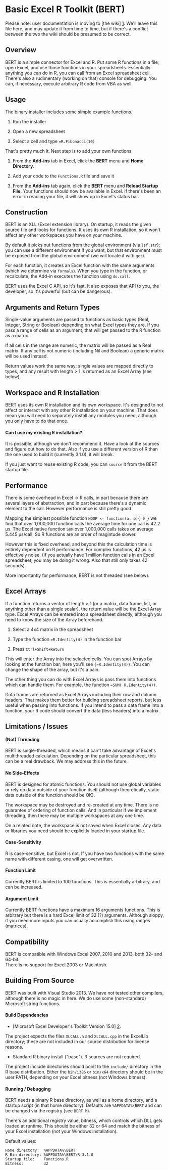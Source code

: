 
Basic Excel R Toolkit (BERT)
============================

Please note: user documentation is moving to [the wiki] [1].  We'll
leave this file here, and may update it from time to time, but if 
there's a conflict between the two the wiki should be presumed to be
correct.


Overview
--------

BERT is a simple connector for Excel and R.  Put some R functions in a file;
open Excel, and use those functions in your spreadsheets.  Essentially
anything you can do in R, you can call from an Excel spreadsheet cell.
There's also a rudimentary (working on that) console for debugging.  You can,
if necessary, execute arbitrary R code from VBA as well.

Usage
-----

The binary installer includes some simple example functions.

 1. Run the installer

 2. Open a new spreadsheet

 3. Select a cell and type `=R.Fibonacci(10)`

That's pretty much it.  Next step is to add your own functions:

 1. From the **Add-ins** tab in Excel, click the **BERT** menu and
    **Home Directory**.

 2. Add your code to the `Functions.R` file and save it

 3. From the **Add-ins** tab again, click the **BERT** menu and
    **Reload Startup File**.  Your functions should now be available in Excel.
    If there's been an error in reading your file, it will show up in Excel's
    status bar.

Construction
------------

BERT is an XLL (Excel extension library).  On startup, it reads the given
source file and looks for functions.  It uses its own R installation, so it
won't affect any other workspaces you have on your machine.

By default it picks out functions from the global environment (via `lsf.str`);
you can use a different environment if you want, but that environment must
be exposed from the global environment (we will locate it with `get`).

For each function, it creates an Excel function with the same arguments
(which we determine via `formals`).  When you type in the function, or
recalculate, the Add-in executes the function using `do.call`.

BERT uses the Excel C API, so it's fast.  It also exposes that API to you,
the developer, so it's powerful (but can be dangerous).

Arguments and Return Types
--------------------------

Single-value arguments are passed to functions as basic types (Real, Integer,
String or Boolean) depending on what Excel types they are.  If you pass a range
of cells as an argument, that will get passed to the R function as a matrix.

If all cells in the range are numeric, the matrix will be passed as a Real matrix.
If any cell is not numeric (including Nil and Boolean) a generic matrix will
be used instead.

Return values work the same way; single values are mapped directly to types,
and any result with length > 1 is returned as an Excel Array (see below).

Workspace and R Installation
----------------------------

BERT uses its own R installation and its own workspace.  It's designed to not
affect or interact with any other R installation on your machine.  That does
mean you will need to separately install any modules you need, although you
only have to do that once.

#### Can I use my existing R installation? ####

It is possible, although we don't recommend it.  Have a look at the sources
and figure out how to do that.  Also if you use a different version of R than
the one used to build it (currently 3.1.0), it will break.

If you just want to reuse existing R code, you can `source` it from the BERT
startup file.

Performance
-----------

There is some overhead in Excel -> R calls, in part because there are
several layers of abstraction, and in part because there's a dynamic element
to the call.  However performance is still pretty good.

Mapping the simplest possible function `NOOP <- function(a, b){ 0 }`
we find that over 1,000,000 function calls the average time for one call
is 42.2 µs.  The Excel native function `SUM` over 1,000,000 calls takes
on average 5.445 µs/call.  So R functions are an order of magintude slower.

However this is fixed overhead, and beyond this the calculation time is
entirely dependent on R performance.  For complex functions, 42 µs is
effectively noise.  (If you actually have 1 million function calls in an
Excel spreadsheet, you may be doing it wrong.  Also that still only takes 42
seconds).

More importantly for performance, BERT is not threaded (see below).

Excel Arrays
------------

If a function returns a vector of length > 1 (or a matrix, data frame, list, or
anything other than a single scalar), the return value will be the Excel Array
type.  Excel Arrays can be entered into a spreadsheet directly, although you
need to know the size of the Array beforehand.  

1. Select a 4x4 matrix in the spreadsheet

2. Type the function `=R.Identity(4)` in the function bar

3. Press `Ctrl+Shift+Return`

This will enter the Array into the selected cells.  You can spot Arrays by
looking at the function bar; here you'll see `{=R.Identity(4)}`.  You can
change the shape of the array, but it's a pain.

The other thing you can do with Excel Arrays is pass them into functions
which can handle them.  For example, the function `=SUM( R.Identity(4))`.

Data frames are returned as Excel Arrays including their row and column
headers.  That makes them better for building spreadsheet reports, but
less useful when passing into functions.  If you intend to pass a data
frame into a function, your R code should convert the data (less headers) into
a matrix.


Limitations / Issues
--------------------

#### (Not) Threading ####

BERT is single-threaded, which means it can't take advantage of Excel's
multithreaded calculation.  Depending on the particular spreadsheet, this can
be a real drawback.  We may address this in the future.

#### No Side-Effects ####

BERT is designed for atomic functions.  You should not use global variables
or rely on data outside of your function itself (although theoretically, static
data outside of the function should be OK).

The workspace may be destroyed and re-created at any time.  There is no
guarantee of ordering of function calls.  And in particular if we implement
threading, then there may be multiple workspaces at any one time.

On a related note, the workspace is not saved when Excel closes.  Any data or
libraries you need should be explicitly loaded in your startup file.

#### Case-Sensitivity ####

R is case-sensitive, but Excel is not.  If you have two functions with the
same name with different casing, one will get overwritten.

#### Function Limit ####

Currently BERT is limited to 100 functions.  This is essentially arbitrary, and
can be increased.

#### Argument Limit ####

Currently BERT functions have a maximum 16 arguments functions.  This is
arbitrary but there is a hard Excel limit of 32 (?) arguments.  Although sloppy,
if you need more inputs you can usually accomplish this using ranges (matrices).

Compatibility
-------------

BERT is compatible with Windows Excel 2007, 2010 and 2013, both 32- and 64-bit.  
There is no support for Excel 2003 or Macintosh.

Building From Source
--------------------

BERT was built with Visual Studio 2013.  We have not tested other compilers, although
there is no magic in here.  We do use some (non-standard) Microsoft string functions.

#### Build Dependencies ####

 * [Microsoft Excel Developer's Toolkit Version 15.0] [2].

The project expects the files `XLCALL.h` and `XLCALL.cpp` in the ExcelLib
directory; these are not included in our source distribution for license
reasons.

 * Standard R binary install ("base").  R sources are not required.  

The project include directories should point to the `include/` directory in the
R base distribution.  Either the `bin/i386` or `bin/x64` directory should be in
the user PATH, depending on your Excel bitness (not Windows bitness).

#### Running / Debugging ####

BERT needs a binary R base directory, as well as a home directory, and a startup
script (in that home directory).  Defaults are `%APPDATA%\BERT` and can be
changed via the registry (see `BERT.h`).

There's an additional registry value, bitness, which controls which DLL gets
loaded at runtime.  This should be either 32 or 64 and match the bitness of
your Excel installation (not your Windows installation).

Default values:

    Home directory:  %APPDATA%\BERT
    R Bin directory: %APPDATA%\BERT\R-3.1.0
    Startup file:    Functions.R
    Bitness:         32


[1]: https://github.com/StructuredDataLLC/Basic-Excel-R-Toolkit/wiki

[2]: http://msdn.microsoft.com/en-us/library/office/bb687883(v=office.15).aspx

